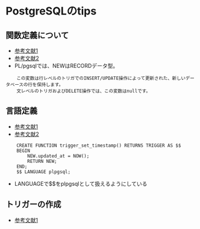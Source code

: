 # PostgreSQLのtips
## 関数定義について
- [参考文献1](https://www.postgresql.jp/document/12/html/sql-createfunction.html)
- [参考文献2](https://www.postgresql.jp/document/12/html/plpgsql-trigger.html)
- PL/pgsqlでは、NEWはRECORDデータ型。
```
    この変数は行レベルのトリガでのINSERT/UPDATE操作によって更新された、新しいデータベースの行を保持します。
    文レベルのトリガおよびDELETE操作では、この変数はnullです。
```

## 言語定義
- [参考文献1](https://www.postgresql.jp/document/12/html/plpgsql-overview.html)
- [参考文献2](https://www.postgresql.jp/document/12/html/sql-createlanguage.html)
```
    CREATE FUNCTION trigger_set_timestamp() RETURNS TRIGGER AS $$
    BEGIN
        NEW.updated_at = NOW();
        RETURN NEW;
    END;
    $$ LANGUAGE plpgsql;
```
- LANGUAGEで$$をplpgsqlとして扱えるようにしている

## トリガーの作成
- [参考文献1](https://www.postgresql.jp/document/12/html/sql-createtrigger.html)